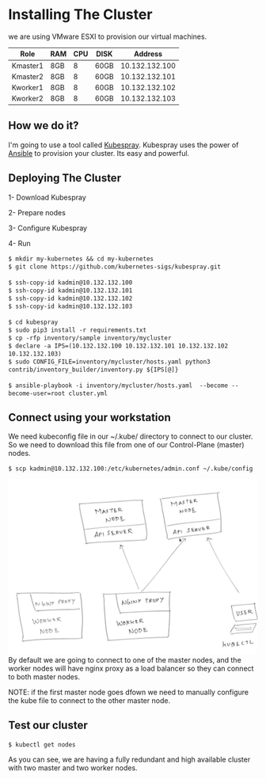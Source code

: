 # Installing The Cluster

we are using VMware ESXI to provision our virtual machines.

|Role|RAM|CPU|DISK|Address|
|----|---|---|----|-------|
|Kmaster1|8GB|8|60GB|10.132.132.100|
|Kmaster2|8GB|8|60GB|10.132.132.101|
|Kworker1|8GB|8|60GB|10.132.132.102|
|Kworker2|8GB|8|60GB|10.132.132.103|

## How we do it?
I'm going to use a tool called [Kubespray](https://github.com/kubernetes-sigs/kubespray). Kubespray uses the power of [Ansible](https://www.ansible.com/) to provision your cluster.
Its easy and powerful.

## Deploying The Cluster
1- Download Kubespray

2- Prepare nodes

3- Configure Kubespray

4- Run


```
$ mkdir my-kubernetes && cd my-kubernetes
$ git clone https://github.com/kubernetes-sigs/kubespray.git

$ ssh-copy-id kadmin@10.132.132.100
$ ssh-copy-id kadmin@10.132.132.101
$ ssh-copy-id kadmin@10.132.132.102
$ ssh-copy-id kadmin@10.132.132.103

$ cd kubespray
$ sudo pip3 install -r requirements.txt
$ cp -rfp inventory/sample inventory/mycluster
$ declare -a IPS=(10.132.132.100 10.132.132.101 10.132.132.102 10.132.132.103)
$ sudo CONFIG_FILE=inventory/mycluster/hosts.yaml python3 contrib/inventory_builder/inventory.py ${IPS[@]}

$ ansible-playbook -i inventory/mycluster/hosts.yaml  --become --become-user=root cluster.yml
```
## Connect using your workstation
We need kubeconfig file in our ~/.kube/ directory to connect to our cluster.
So we need to download this file from one of our Control-Plane (master) nodes.

```
$ scp kadmin@10.132.132.100:/etc/kubernetes/admin.conf ~/.kube/config
```
<img src='vlcsnap-2022-04-21-14h10m24s271.png'>
By default we are going to connect to one of the master nodes, and the worker nodes will have nginx proxy as a load balancer so they can connect to both master nodes.

NOTE: if the first master node goes dfown we need to manually configure the kube file to connect to the other master node.
## Test our cluster

```
$ kubectl get nodes
```
As you can see, we are having a fully redundant and high available cluster with two master and two worker nodes.
